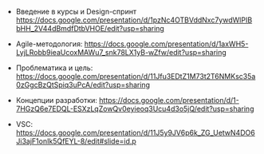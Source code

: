 - Введение в курсы и Design-спринт https://docs.google.com/presentation/d/1pzNc4OTBVddNxc7ywdWlPIBbHH_2V44dBmdfDtbVHOE/edit?usp=sharing

- Agile-методология: https://docs.google.com/presentation/d/1axWH5-LyjLRobb9ieaUcoxMAWu7_snk78LX1yB-wZfw/edit?usp=sharing

- Проблематика и цель: https://docs.google.com/presentation/d/11Jfu3EDtZ1M73t2T6NMKsc35a0zGgcBzQtSpiq3uPcA/edit?usp=sharing

- Концепции разработки: https://docs.google.com/presentation/d/1-7HGzQ6e7EDQL-ESXzLqZowQv0eyieoq3Ucu4d3o5jQ/edit?usp=sharing

- VSC: https://docs.google.com/presentation/d/11J5y9JV6p6k_ZG_UetwN4DO6Ji3ajF1onIk5QfEYL-8/edit#slide=id.p
